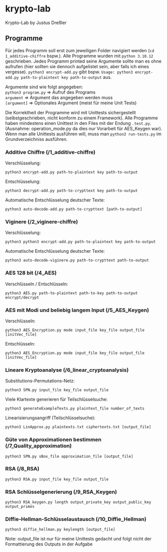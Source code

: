 # krypto-lab
Krypto-Lab by Justus Dreßler

## Programme

Für jedes Programm soll erst zum jeweiligen Folder navigiert werden (`cd 1_additive-chiffre` bspw.).
Alle Programme wurden mit `python 3.10.12` geschrieben.
Jedes Programm printed seine Argumente sollte man es ohne aufrufen (hier sollten sie dennoch aufgelistet sein, aber falls ich eines vergesse).
`python3 encrypt-add.py` gibt bspw. `Usage: python3 encrypt-add.py path-to-plaintext key path-to-output` aus.

Argumente sind wie folgt angegeben: \
`python3 program.py` => Aufruf des Programs \
`argument` => Argument das angegeben werden muss \
`[argument]` => Optionales Argument (meist für meine Unit Tests)

Die Korrektheit der Programme wird mit Unittests sichergestellt (selbstgeschrieben, nicht konform zu einem Framework).
Alle Programme haben mindestens einen Unittest in den Files mit der Endung `.test.py`.
(Ausnahme: operation_mode.py da dies nur Vorarbeit für AES_Keygen war).
Wenn man alle Unittests ausführen will, muss man `python3 run-tests.py` im Grundverzeichniss ausführen. 

### Additive Chiffre (/1_additive-chiffre)

Verschlüsselung:

`python3 encrypt-add.py path-to-plaintext key path-to-output`

Entschlüsselung:

`python3 decrypt-add.py path-to-crypttext key path-to-output`

Automatische Entschlüsselung deutscher Texte:

`python3 auto-decode-add.py path-to-crypttext [path-to-output]`

### Viginere (/2_viginere-chiffre)

Verschlüsselung:

`python3 python3 encrypt-add.py path-to-plaintext key path-to-output`

Automatische Entschlüsselung deutscher Texte:

`python3 auto-decode-viginere.py path-to-crypttext path-to-output`

### AES 128 bit (/4_AES)

Verschlüsseln / Entschlüsseln:

`python3 AES.py path-to-plaintext path-to-key path-to-output encrypt/decrypt`

### AES mit Modi und beliebig langem Input (/5_AES_Keygen)

Verschlüsseln:

`python3 AES_Encryption.py mode input_file key_file output_file [initVec_file]`

Entschlüsseln:

`python3 AES_Encryption.py mode input_file key_file output_file [initVec_file]`

### Lineare Kryptoanalyse (/6_linear_cryptoanalysis)

Substitutions-Permutations-Netz:

`python3 SPN.py input_file key_file output_file`

Viele Klartexte generieren für Teilschlüsselsuche:

`python3 generateExampleTexts.py plaintext_file number_of_texts`

Linearisierungsangriff (Teilschlüsselsuche):

`python3 LinApprox.py plaintexts.txt ciphertexts.txt [output_file]`

### Güte von Approximationen bestimmen (/7_Quality_approximation)

`python3 SPN.py sBox_file approximation_file [output_file]`

### RSA (/8_RSA)

`python3 RSA.py input_file key_file output_file`

### RSA Schlüsselgenerierung (/9_RSA_Keygen)

`python3 RSA_keygen.py length output_private_key output_public_key output_primes`

### Diffie-Hellman-Schlüsselaustausch (/10_Diffie_Hellman)

`python3 diffie_hellman.py keylength [output_file]`

Note: output_file ist nur für meine Unittests gedacht und folgt nicht der Formattierung des Outputs in der Aufgabe

